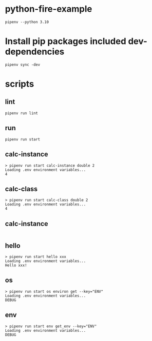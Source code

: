 # python-fire-example

```
pipenv --python 3.10
```

# Install pip packages included dev-dependencies

```
pipenv sync -dev
```

# scripts

## lint

```
pipenv run lint
```

## run

```
pipenv run start
```

## calc-instance
```
> pipenv run start calc-instance double 2
Loading .env environment variables...
4
```

## calc-class
```
> pipenv run start calc-class double 2
Loading .env environment variables...
4
```

## calc-instance
```
```

## hello

```
> pipenv run start hello xxx
Loading .env environment variables...
Hello xxx!
```

## os

```
> pipenv run start os environ get --key="ENV"
Loading .env environment variables...
DEBUG
```
## env

```
> pipenv run start env get_env --key="ENV"   
Loading .env environment variables...
DEBUG
```